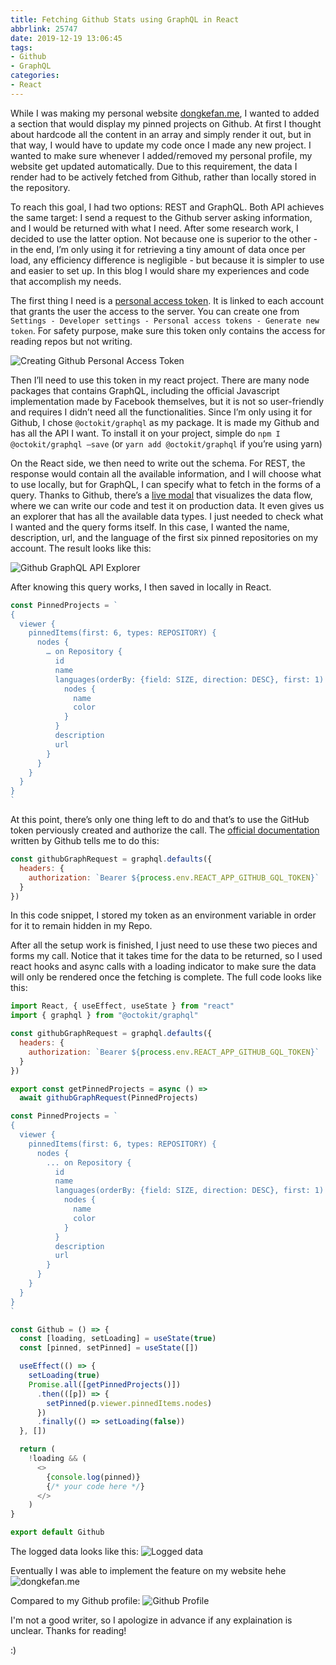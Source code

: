 ```yaml
---
title: Fetching Github Stats using GraphQL in React
abbrlink: 25747
date: 2019-12-19 13:06:45
tags:
- Github
- GraphQL
categories:
- React
---
```

While I was making my personal website [dongkefan.me](https://www.dongkefan.me/), I wanted to added a section that would display my pinned projects on Github. At first I thought about hardcode all the content in an array and simply render it out, but in that way, I would have to update my code once I made any new project. 
I wanted to make sure whenever I added/removed my personal profile, my website get updated automatically. Due to this requirement, the data I render had to be actively fetched from Github, rather than locally stored in the repository.

To reach this goal, I had two options: REST and GraphQL. Both API achieves the same target: I send a request to the Github server asking information, and I would be returned with what I need. After some research work, I decided to use the latter option. Not because one is superior to the other - in the end, I’m only using it for retrieving a tiny amount of data once per load, any efficiency difference is negligible - but because it is simpler to use and easier to set up. In this blog I would share my experiences and code that accomplish my needs.

The first thing I need is a [personal access token](https://github.com/settings/tokens). It is linked to each account that grants the user the access to the server. You can create one from `Settings - Developer settings - Personal access tokens - Generate new token`. For safety purpose, make sure this token only contains the access for reading repos but not writing. 

<img src="/images/github_graphql/setting_up_github_token.png"  title="Creating Github Personal Access Token" />

Then I’ll need to use this token in my react project. There are many node packages that contains GraphQL, including the official Javascript implementation made by Facebook themselves, but it is not so user-friendly and requires 	I didn’t need all the functionalities. Since I’m only using it for Github, I chose `@octokit/graphql` as my package. It is made my Github and has all the API I want. To install it on your project, simple do `npm I @octokit/graphql —save` (or `yarn add @octokit/graphql` if you’re using yarn)

On the React side, we then need to write out the schema. For REST, the response would contain all the available information, and I will choose what to use locally, but for GraphQL, I can specify what to fetch in the forms of a query. Thanks to Github, there’s a [live modal](https://developer.github.com/v4/explorer/) that visualizes the data flow, where we can write our code and test it on production data. It even gives us an explorer that has all the available data types. I just needed to check what I wanted and the query forms itself. In this case, I wanted the name, description, url, and the language of the first six pinned repositories on my account. The result looks like this:

<img src="/images/github_graphql/graphql_query.png"  title="Github GraphQL API Explorer " />

After knowing this query works, I then saved in locally in React.
```javascript
const PinnedProjects = `
{
  viewer {
    pinnedItems(first: 6, types: REPOSITORY) {
      nodes {
        … on Repository {
          id
          name
          languages(orderBy: {field: SIZE, direction: DESC}, first: 1) {
            nodes {
              name
              color
            }
          }
          description
          url
        }
      }
    }
  }
}
`
```

At this point, there’s only one thing left to do and that’s to use the GitHub token perviously created and authorize the call. The [official documentation](https://developer.github.com/v4/guides/) written by Github tells me to do this: 
```javascript
const githubGraphRequest = graphql.defaults({
  headers: {
    authorization: `Bearer ${process.env.REACT_APP_GITHUB_GQL_TOKEN}`
  }
})
```

In this code snippet, I stored my token as an environment variable in order for it to remain hidden in my Repo. 

After all the setup work is finished, I just need to use these two pieces and forms my call. Notice that it takes time for the data to be returned, so I used react hooks and async calls with a loading indicator to make sure the data will only be rendered once the fetching is complete. The full code looks like this:

```javascript
import React, { useEffect, useState } from "react"
import { graphql } from "@octokit/graphql"

const githubGraphRequest = graphql.defaults({
  headers: {
    authorization: `Bearer ${process.env.REACT_APP_GITHUB_GQL_TOKEN}`
  }
})

export const getPinnedProjects = async () =>
  await githubGraphRequest(PinnedProjects)

const PinnedProjects = `
{
  viewer {
    pinnedItems(first: 6, types: REPOSITORY) {
      nodes {
        ... on Repository {
          id
          name
          languages(orderBy: {field: SIZE, direction: DESC}, first: 1) {
            nodes {
              name
              color
            }
          }
          description
          url
        }
      }
    }
  }
}
`

const Github = () => {
  const [loading, setLoading] = useState(true)
  const [pinned, setPinned] = useState([])

  useEffect(() => {
    setLoading(true)
    Promise.all([getPinnedProjects()])
      .then(([p]) => {
        setPinned(p.viewer.pinnedItems.nodes)
      })
      .finally(() => setLoading(false))
  }, [])

  return (
    !loading && (
      <>
        {console.log(pinned)}
        {/* your code here */}
      </>
    )
}

export default Github
```

The logged data looks like this:
<img src="/images/github_graphql/logged_data.png"  title="Logged data" />

Eventually I was able to implement the feature on my website hehe
<img src="/images/github_graphql/website_result.png"  title="dongkefan.me" />

Compared to my Github profile:
<img src="/images/github_graphql/github_profile.png"  title="Github Profile" />

I'm not a good writer, so I apologize in advance if any explaination is unclear. Thanks for reading! 

:)